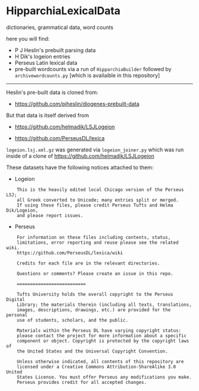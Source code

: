 # HipparchiaLexicalData
dictionaries, grammatical data, word counts

here you will find:
* P J Heslin's prebuilt parsing data
* H Dik's logeion entries
* Perseus Latin lexical data
* pre-built wordcounts via a run of `HipparchiaBuilder` followed by `archivewordcounts.py` [which is availaible in this repository]

***

Heslin's pre-built data is cloned from:

* https://github.com/pjheslin/diogenes-prebuilt-data

But that data is itself derived from 

* https://github.com/helmadik/LSJLogeion

* https://github.com/PerseusDL/lexica

`logeion.lsj.xml.gz` was generated via `logeion_joiner.py` which was run 
inside of a clone of https://github.com/helmadik/LSJLogeion
 

These datasets have the following notices attached to them:
* Logeion

```
	This is the heavily edited local Chicago version of the Perseus LSJ; 
	all Greek converted to Unicode; many entries split or merged. 
	If using these files, please credit Perseus Tufts and Helma Dik/Logeion, 
	and please report issues.
```

* Perseus

```
	For information on these files including contents, status,
	limitations, error reporting and reuse please see the related wiki.
	https://github.com/PerseusDL/lexica/wiki

	Credits for each file are in the relevant directories.

	Questions or comments? Please create an issue in this repo.

	==========================

	Tufts University holds the overall copyright to the Perseus Digital
	Library; the materials therein (including all texts, translations,
	images, descriptions, drawings, etc.) are provided for the personal
	use of students, scholars, and the public.

	Materials within the Perseus DL have varying copyright status:
	please contact the project for more information about a specific
	component or object. Copyright is protected by the copyright laws of
	the United States and the Universal Copyright Convention.

	Unless otherwise indicated, all contents of this repository are
	licensed under a Creative Commons Attribution-ShareAlike 3.0 United
	States License. You must offer Perseus any modifications you make.
	Perseus provides credit for all accepted changes.
```
